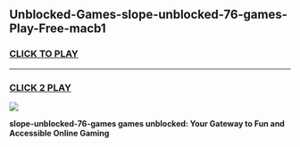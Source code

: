 
## Unblocked-Games-slope-unblocked-76-games-Play-Free-macb1
<h3>
<a href="https://premium76.site?title=slope-unblocked-76-games&ref=19M">CLICK TO PLAY</a></h3>
<hr>

<h3>
<a href="https://premium76.site?title=slope-unblocked-76-games&ref=19M">CLICK 2 PLAY</a>
  
</h3>

<a href="https://premium76.site?title=slope-unblocked-76-games&ref=19M"><img src="https://clearcache.store/games.png"></a>


**slope-unblocked-76-games games unblocked: Your Gateway to Fun and Accessible Online Gaming**
